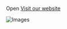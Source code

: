 Open  [Visit our website](https://amit-mandal-kgce.github.io/Libery-Frontend/)

![Images](https://drive.google.com/file/d/1XRz5Hxpx2y2oKnRPM0RX8w2gDpWd7ZJO/view?usp=drive_link)
